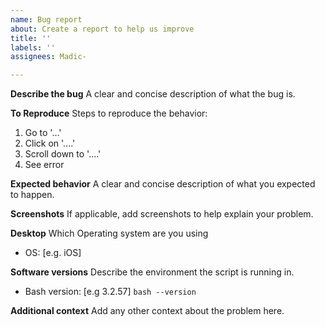 ```yaml
---
name: Bug report
about: Create a report to help us improve
title: ''
labels: ''
assignees: Madic-

---
```


**Describe the bug**
A clear and concise description of what the bug is.

**To Reproduce**
Steps to reproduce the behavior:

1. Go to '...'
2. Click on '....'
3. Scroll down to '....'
4. See error

**Expected behavior**
A clear and concise description of what you expected to happen.

**Screenshots**
If applicable, add screenshots to help explain your problem.

**Desktop**
Which Operating system are you using

- OS: [e.g. iOS]

**Software versions**
Describe the environment the script is running in.

- Bash version: [e.g 3.2.57] ``bash --version``

**Additional context**
Add any other context about the problem here.
